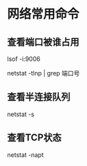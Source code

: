 # 网络常用命令

## 查看端口被谁占用

lsof -i:9006

netstat -tlnp | grep 端口号

## 查看半连接队列

netstat -s

## 查看TCP状态

netstat -napt
